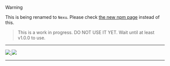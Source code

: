 > [!WARNING]
> This is being renamed to `Nexu`. Please check [the new npm page](https://www.npmjs.com/package/nexu) instead of this.

> This is a work in progress. DO NOT USE IT YET. Wait until at least v1.0.0 to use.

---

<a href="https://www.npmjs.com/package/nexu">
  <img src="https://custom-icon-badges.demolab.com/badge/Package-NPM-red?style=for-the-badge&logo=npm&logoColor=white" />
</a>
<a href="https://yarnpkg.com/package?q=nexu&name=nexu">
  <img src="https://custom-icon-badges.demolab.com/badge/Package-Yarn-blue?style=for-the-badge&logo=yarn&logoColor=white" />
</a>

---
